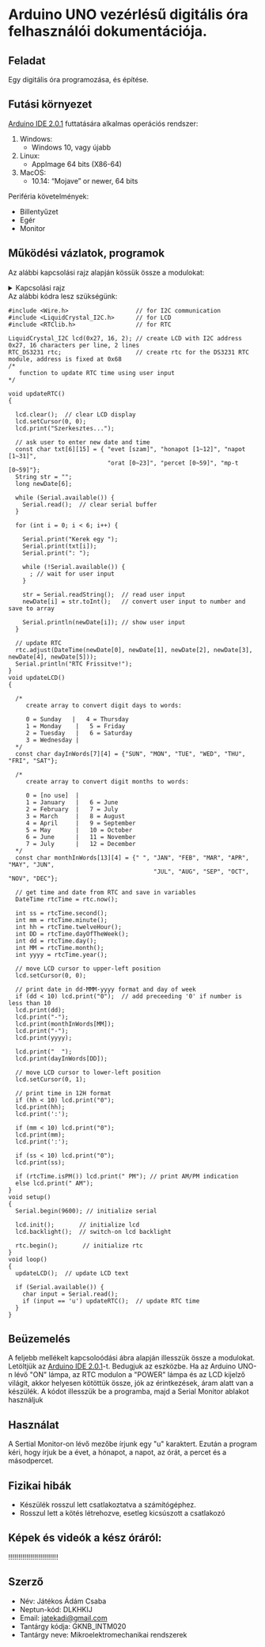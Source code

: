 # Arduino UNO vezérlésű digitális óra felhasználói dokumentációja.

## Feladat
Egy digitális óra programozása, és építése.

## Futási környezet
[Arduino IDE 2.0.1](https://www.arduino.cc/en/software) futtatására alkalmas operációs rendszer:
1. Windows:
    - Windows 10, vagy újabb
2. Linux:
    - AppImage 64 bits (X86-64)
3. MacOS:
    - 10.14: “Mojave” or newer, 64 bits

Periféria követelmények:
- Billentyűzet
- Egér
- Monitor

## Működési vázlatok, programok
Az alábbi kapcsolási rajz alapján kössük össze a modulokat:
<details>
  <summary>Kapcsolási rajz</summary>
    <p>
      <picture>
        <img alt="Kapcsolási rajz" src="https://user-images.githubusercontent.com/117828931/202259278-6b9f12c8-edec-47d6-a503-282f0e3bca15.png">
      </picture>
    </p>
</details>
Az alábbi kódra lesz szükségünk:<br>

```
#include <Wire.h>                   // for I2C communication
#include <LiquidCrystal_I2C.h>      // for LCD
#include <RTClib.h>                 // for RTC

LiquidCrystal_I2C lcd(0x27, 16, 2); // create LCD with I2C address 0x27, 16 characters per line, 2 lines
RTC_DS3231 rtc;                     // create rtc for the DS3231 RTC module, address is fixed at 0x68
/*
   function to update RTC time using user input
*/

void updateRTC()
{
  
  lcd.clear();  // clear LCD display
  lcd.setCursor(0, 0);
  lcd.print("Szerkesztes...");

  // ask user to enter new date and time
  const char txt[6][15] = { "evet [szam]", "honapot [1~12]", "napot [1~31]",
                            "orat [0~23]", "percet [0~59]", "mp-t [0~59]"};
  String str = "";
  long newDate[6];

  while (Serial.available()) {
    Serial.read();  // clear serial buffer
  }

  for (int i = 0; i < 6; i++) {

    Serial.print("Kerek egy ");
    Serial.print(txt[i]);
    Serial.print(": ");

    while (!Serial.available()) {
      ; // wait for user input
    }

    str = Serial.readString();  // read user input
    newDate[i] = str.toInt();   // convert user input to number and save to array

    Serial.println(newDate[i]); // show user input
  }

  // update RTC
  rtc.adjust(DateTime(newDate[0], newDate[1], newDate[2], newDate[3], newDate[4], newDate[5]));
  Serial.println("RTC Frissitve!");
}
void updateLCD()
{

  /*
     create array to convert digit days to words:

     0 = Sunday   |   4 = Thursday
     1 = Monday    |   5 = Friday
     2 = Tuesday   |   6 = Saturday
     3 = Wednesday |
  */
  const char dayInWords[7][4] = {"SUN", "MON", "TUE", "WED", "THU", "FRI", "SAT"};

  /*
     create array to convert digit months to words:

     0 = [no use]  |
     1 = January   |   6 = June
     2 = February  |   7 = July
     3 = March     |   8 = August
     4 = April     |   9 = September
     5 = May       |   10 = October
     6 = June      |   11 = November
     7 = July      |   12 = December
  */
  const char monthInWords[13][4] = {" ", "JAN", "FEB", "MAR", "APR", "MAY", "JUN", 
                                         "JUL", "AUG", "SEP", "OCT", "NOV", "DEC"};

  // get time and date from RTC and save in variables
  DateTime rtcTime = rtc.now();

  int ss = rtcTime.second();
  int mm = rtcTime.minute();
  int hh = rtcTime.twelveHour();
  int DD = rtcTime.dayOfTheWeek();
  int dd = rtcTime.day();
  int MM = rtcTime.month();
  int yyyy = rtcTime.year();

  // move LCD cursor to upper-left position
  lcd.setCursor(0, 0);

  // print date in dd-MMM-yyyy format and day of week
  if (dd < 10) lcd.print("0");  // add preceeding '0' if number is less than 10
  lcd.print(dd);
  lcd.print("-");
  lcd.print(monthInWords[MM]);
  lcd.print("-");
  lcd.print(yyyy);

  lcd.print("  ");
  lcd.print(dayInWords[DD]);

  // move LCD cursor to lower-left position
  lcd.setCursor(0, 1);

  // print time in 12H format
  if (hh < 10) lcd.print("0");
  lcd.print(hh);
  lcd.print(':');

  if (mm < 10) lcd.print("0");
  lcd.print(mm);
  lcd.print(':');

  if (ss < 10) lcd.print("0");
  lcd.print(ss);

  if (rtcTime.isPM()) lcd.print(" PM"); // print AM/PM indication
  else lcd.print(" AM");
}
void setup()
{
  Serial.begin(9600); // initialize serial

  lcd.init();       // initialize lcd
  lcd.backlight();  // switch-on lcd backlight

  rtc.begin();       // initialize rtc
}
void loop()
{
  updateLCD();  // update LCD text

  if (Serial.available()) {
    char input = Serial.read();
    if (input == 'u') updateRTC();  // update RTC time
  }
}
```
   


## Beüzemelés
A feljebb mellékelt kapcsoloódási ábra alapján illesszük össze a modulokat. Letöltjük az [Arduino IDE 2.0.1](https://www.arduino.cc/en/software)-t. Bedugjuk az eszközbe. Ha az Arduino UNO-n lévő "ON" lámpa, az RTC modulon a "POWER" lámpa és az LCD kijelző világít, akkor helyesen kötöttük össze, jók az érintkezések, áram alatt van a készülék. A kódot illesszük be a programba, majd a Serial Monitor ablakot használjuk

## Használat
A Sertial Monitor-on lévő mezőbe írjunk egy "u" karaktert. Ezután a program kéri, hogy írjuk be a évet, a hónapot, a napot, az órát, a percet és a másodpercet.

## Fizikai hibák
- Készülék rosszul lett csatlakoztatva a számítógéphez.
- Rosszul lett a kötés létrehozve, esetleg kicsúszott a csatlakozó

## Képek és videók a kész óráról:
!!!!!!!!!!!!!!!!!!!!!!!!!

## Szerző
- Név: Játékos Ádám Csaba
- Neptun-kód: DLKHKIJ
- Email: jatekadi@gmail.com
- Tantárgy kódja: GKNB_INTM020
- Tantárgy neve: Mikroelektromechanikai rendszerek
